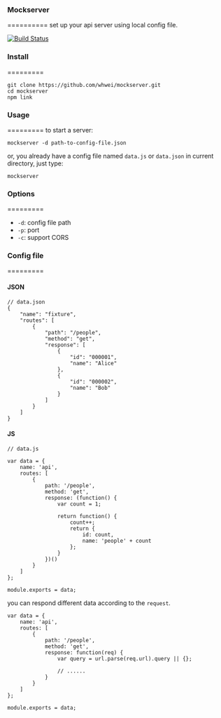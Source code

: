 ### Mockserver
==========
set up your api server using local config file.

[![Build Status](https://travis-ci.org/whwei/mockserver.svg?branch=master)](https://travis-ci.org/whwei/mockserver)

### Install
=========
```
git clone https://github.com/whwei/mockserver.git
cd mockserver
npm link
```

### Usage
=========
to start a server:
```
mockserver -d path-to-config-file.json
```
or, you already have a config file named `data.js` or `data.json` in current directory, just type:
```
mockserver
```

### Options
=========
-   `-d`: config file path
-   `-p`: port
-   `-c`: support CORS

### Config file
=========
#### JSON
```
// data.json
{
    "name": "fixture",
    "routes": [
        {
            "path": "/people",
            "method": "get",
            "response": [
                {
                    "id": "000001",
                    "name": "Alice"
                },
                {
                    "id": "000002",
                    "name": "Bob"
                }
            ]
        }
    ]
}
```

#### JS
```
// data.js

var data = {
    name: 'api',
    routes: [
        {
            path: '/people',
            method: 'get',
            response: (function() {
                var count = 1;

                return function() {
                    count++;
                    return {
                        id: count,
                        name: 'people' + count
                    };
                }
            })()
        }
    ]
};

module.exports = data;
```

you can respond different data according to the `request`.
```
var data = {
    name: 'api',
    routes: [
        {
            path: '/people',
            method: 'get',
            response: function(req) {
                var query = url.parse(req.url).query || {};

                // ......
            }
        }
    ]
};

module.exports = data;
```
